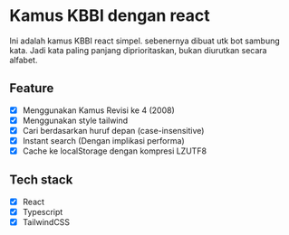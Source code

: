 # Kamus KBBI dengan react
Ini adalah kamus KBBI react simpel. sebenernya dibuat utk bot sambung kata. Jadi kata paling panjang diprioritaskan, bukan diurutkan secara alfabet.

## Feature
- [x] Menggunakan Kamus Revisi ke 4 (2008)
- [x] Menggunakan style tailwind
- [x] Cari berdasarkan huruf depan (case-insensitive)
- [x] Instant search (Dengan implikasi performa)
- [x] Cache ke localStorage dengan kompresi LZUTF8

## Tech stack
- [x] React
- [x] Typescript
- [x] TailwindCSS
